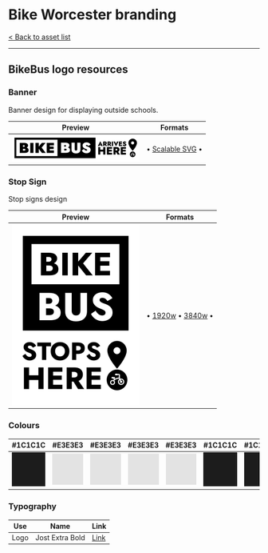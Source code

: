 # Bike Worcester branding

[< Back to asset list](./index.md)

---

## BikeBus logo resources

### Banner
Banner design for displaying outside schools.

| Preview | Formats |
| ------- | ------- |
| [![Banner](../assets/bikebus-logo/bikebus-logo-banner-256.png)](bikebus-logo-banner.md) | &bull; [Scalable SVG](../assets/bikebus-logo/bikebus-logo-banner.svg) &bull; |

### Stop Sign
Stop signs design

| Preview | Formats |
| ------- | ------- |
| [![Stop Sign](../assets/bikebus-logo/bikebus-logo-stop-sign-256.png)](bikebus-logo-stop-sign.md) | &bull; [1920w](../assets/bikebus-logo/bikebus-logo-stop-sign-1920.png) &bull; [3840w](../assets/bikebus-logo/bikebus-logo-stop-sign-3840.png)  &bull; |


### Colours

| #1C1C1C |  #E3E3E3 |  #E3E3E3 |  #E3E3E3 |  #E3E3E3 |  #1C1C1C |  #1C1C1C | 
| --- |  --- |  --- |  --- |  --- |  --- |  --- | 
| [![#1C1C1C swatch](../assets/bikebus-logo/swatch-1C1C1C.png)]() |  [![#E3E3E3 swatch](../assets/bikebus-logo/swatch-E3E3E3.png)]() |  [![#E3E3E3 swatch](../assets/bikebus-logo/swatch-E3E3E3.png)]() |  [![#E3E3E3 swatch](../assets/bikebus-logo/swatch-E3E3E3.png)]() |  [![#E3E3E3 swatch](../assets/bikebus-logo/swatch-E3E3E3.png)]() |  [![#1C1C1C swatch](../assets/bikebus-logo/swatch-1C1C1C.png)]() |  [![#1C1C1C swatch](../assets/bikebus-logo/swatch-1C1C1C.png)]() | 

### Typography

| Use | Name | Link |
| --- | --- | --- |
| Logo | Jost Extra Bold | [Link](https://fonts.google.com/specimen/Jost) |
